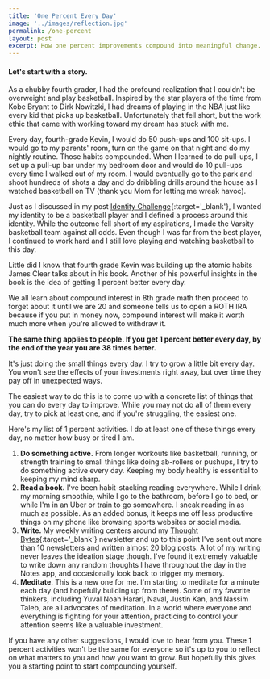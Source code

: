 ```yaml
---
title: 'One Percent Every Day'
image: '../images/reflection.jpg'
permalink: /one-percent
layout: post
excerpt: How one percent improvements compound into meaningful change. Thinking about one percent activities that you can do on a daily basis.
---
```

#### Let's start with a story.

As a chubby fourth grader, I had the profound realization that I couldn't be overweight and play basketball. Inspired by the star players of the time from Kobe Bryant to Dirk Nowitzki, I had dreams of playing in the NBA just like every kid that picks up basketball. Unfortunately that fell short, but the work ethic that came with working toward my dream has stuck with me.

Every day, fourth-grade Kevin, I would do 50 push-ups and 100 sit-ups. I would go to my parents' room, turn on the game on that night and do my nightly routine. Those habits compounded. When I learned to do pull-ups, I set up a pull-up bar under my bedroom door and would do 10 pull-ups every time I walked out of my room. I would eventually go to the park and shoot hundreds of shots a day and do dribbling drills around the house as I watched basketball on TV (thank you Mom for letting me wreak havoc).

Just as I discussed in my post [Identity Challenge](https://kevinarifin.com/identity-challenge){:target='_blank'}, I wanted my identity to be a basketball player and I defined a process around this identity. While the outcome fell short of my aspirations, I made the Varsity basketball team against all odds. Even though I was far from the best player, I continued to work hard and I still love playing and watching basketball to this day.

Little did I know that fourth grade Kevin was building up the atomic habits James Clear talks about in his book. Another of his powerful insights in the book is the idea of getting 1 percent better every day.

We all learn about compound interest in 8th grade math then proceed to forget about it until we are 20 and someone tells us to open a ROTH IRA because if you put in money now, compound interest will make it worth much more when you're allowed to withdraw it.

**The same thing applies to people. If you get 1 percent better every day, by the end of the year you are 38 times better.**

It's just doing the small things every day. I try to grow a little bit every day. You won't see the effects of your investments right away, but over time they pay off in unexpected ways.

The easiest way to do this is to come up with a concrete list of things that you can do every day to improve. While you may not do all of them every day, try to pick at least one, and if you're struggling, the easiest one.

Here's my list of 1 percent activities. I do at least one of these things every day, no matter how busy or tired I am.

1. **Do something active.** From longer workouts like basketball, running, or strength training to small things like doing ab-rollers or pushups, I try to do something active every day. Keeping my body healthy is essential to keeping my mind sharp.
2. **Read a book.** I've been habit-stacking reading everywhere. While I drink my morning smoothie, while I go to the bathroom, before I go to bed, or while I'm in an Uber or train to go somewhere. I sneak reading in as much as possible. As an added bonus, it keeps me off less productive things on my phone like browsing sports websites or social media.
3. **Write.** My weekly writing centers around my [Thought Bytes]({{site.thought_bytes[-1].url}}){:target='_blank'} newsletter and up to this point I've sent out more than 10 newsletters and written almost 20 blog posts. A lot of my writing never leaves the ideation stage though. I've found it extremely valuable to write down any random thoughts I have throughout the day in the Notes app, and occasionally look back to trigger my memory.
4. **Meditate**. This is a new one for me. I'm starting to meditate for a minute each day (and hopefully building up from there). Some of my favorite thinkers, including Yuval Noah Harari, Naval, Justin Kan, and Nassim Taleb, are all advocates of meditation. In a world where everyone and everything is fighting for your attention, practicing to control your attention seems like a valuable investment.

If you have any other suggestions, I would love to hear from you. These 1 percent activities won't be the same for everyone so it's up to you to reflect on what matters to you and how you want to grow. But hopefully this gives you a starting point to start compounding yourself.